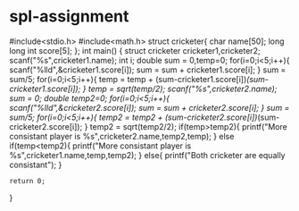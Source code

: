 # spl-assignment
#include<stdio.h>
#include<math.h>
struct cricketer{
      char name[50];
      long long int score[5];
    };
int main()
{
    struct cricketer cricketer1,cricketer2;
    scanf("%s",cricketer1.name);
    int i;
    double sum = 0,temp=0;
    for(i=0;i<5;i++){
        scanf("%lld",&cricketer1.score[i]);
        sum = sum + cricketer1.score[i];
    }
    sum = sum/5;
    for(i=0;i<5;i++){
        temp = temp + (sum-cricketer1.score[i])*(sum-cricketer1.score[i]);
    }
    temp = sqrt(temp/2);
    scanf("%s",cricketer2.name);
    sum = 0;
    double temp2=0;
    for(i=0;i<5;i++){
        scanf("%lld",&cricketer2.score[i]);
        sum = sum + cricketer2.score[i];
    }
    sum = sum/5;
    for(i=0;i<5;i++){
        temp2 = temp2 + (sum-cricketer2.score[i])*(sum-cricketer2.score[i]);
    }
    temp2 = sqrt(temp2/2);
    if(temp>temp2){
        printf("More consistant player is %s",cricketer2.name,temp2,temp);
    }
    else if(temp<temp2){
        printf("More consistant player is %s",cricketer1.name,temp,temp2);
    }
    else{
        printf("Both cricketer are equally consistant");
    }

    return 0;
}
